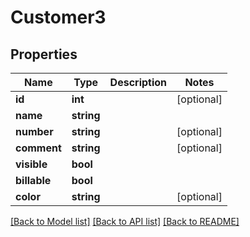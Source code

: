 # Customer3

## Properties
Name | Type | Description | Notes
------------ | ------------- | ------------- | -------------
**id** | **int** |  | [optional] 
**name** | **string** |  | 
**number** | **string** |  | [optional] 
**comment** | **string** |  | [optional] 
**visible** | **bool** |  | 
**billable** | **bool** |  | 
**color** | **string** |  | [optional] 

[[Back to Model list]](../../README.md#documentation-for-models) [[Back to API list]](../../README.md#documentation-for-api-endpoints) [[Back to README]](../../README.md)

